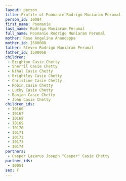 ```yaml
---
layout: person
title: Profile of Poomanie Rodrigo Muniaram Perumal
person_id: I0084
first_name: Poomanie
last_name: Rodrigo Muniaram Perumal
full_name: Poomanie Rodrigo Muniaram Perumal
mother: Rose Angelina Anandappa
mother_id: I500008
father: Steven Rodrigo Muniaram Perumal
father_id: I500068
children:
 - Brighton Casie Chetty
 - Sherril Casie Chetty
 - Nihal Casie Chetty
 - Brightley Casie Chetty
 - Christine Casie Chetty
 - Robin Casie Chetty
 - Lucky Casie Chetty
 - Ranjan Casie Chetty
 - John Casie Chetty
children_ids:
 - I0166
 - I0167
 - I0168
 - I0169
 - I0170
 - I0171
 - I0172
 - I0173
 - I0174
partners:
 - Casper Lazarus Joseph "Casper" Casie Chetty
partner_ids:
 - I0051
sex: F
---
```


